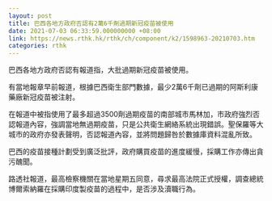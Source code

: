 ```yaml
---
layout: post
title: 巴西各地方政府否認有2萬6千劑過期新冠疫苗被使用
date: 2021-07-03 06:33:59.000000000 +08:00
link: https://news.rthk.hk/rthk/ch/component/k2/1598963-20210703.htm
categories: rthk
---
```


巴西各地方政府否認有報道指，大批過期新冠疫苗被使用。

有當地報章早前報道，根據巴西衛生部門數據，最少2萬6千劑已過期的阿斯利康藥廠新冠疫苗被注射。

在報道中被指使用了最多超過3500劑過期疫苗的南部城市馬林加，市政府強烈否認報道內容，強調當地無過期疫苗，只是公共衛生網絡系統出現錯誤。聖保羅等大城市的政府亦發表聲明，否認報道內容，並將問題歸咎於數據庫資料混亂所致。

巴西的疫苗接種計劃受到廣泛批評，政府購買疫苗的進度緩慢，採購工作亦傳出貪污醜聞。

路透社報道，最高檢察機關在當地星期五同意，尋求最高法院正式授權，調查總統博爾索納羅在採購印度製疫苗的過程中，是否涉及瀆職行為。
